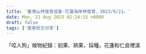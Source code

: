 ```yaml
---
title: '臺灣山林復育協會-花蓮海岸林復育，2023/8/21。'
date: Mon, 21 Aug 2023 02:24:15 +0000
draft: false
tags: ['復育短文分享']
---
```


「咬人狗」候物紀錄：初果、熟果，採種。花蓮和仁良裡溪